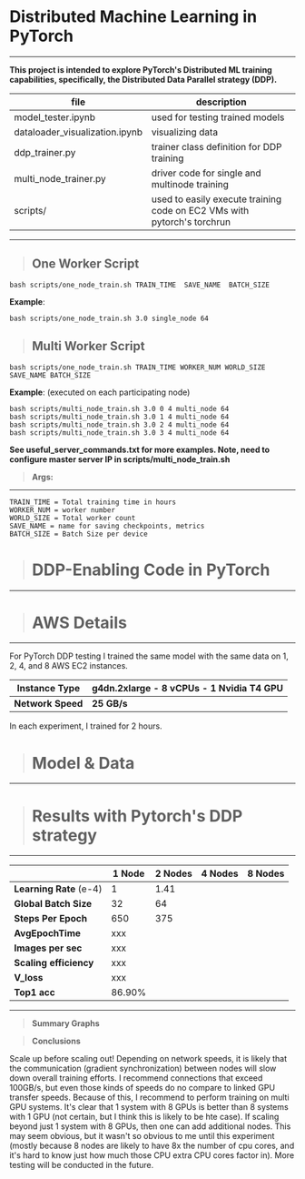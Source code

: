 # __Distributed Machine Learning in PyTorch__  
***
__This project is intended to explore PyTorch's Distributed ML training capabilities, specifically, the Distributed Data Parallel strategy (DDP).__

  
file | description
--- | --- 
model_tester.ipynb | used for testing trained models
dataloader_visualization.ipynb | visualizing data
ddp_trainer.py | trainer class definition for DDP training
multi_node_trainer.py | driver code for single and multinode training
scripts/ | used to easily execute training code on EC2 VMs with pytorch's torchrun



***

> ## __One Worker Script__
`bash scripts/one_node_train.sh TRAIN_TIME  SAVE_NAME  BATCH_SIZE`

__Example__:

`bash scripts/one_node_train.sh 3.0 single_node 64`

> ## __Multi Worker Script__
`bash scripts/one_node_train.sh TRAIN_TIME WORKER_NUM WORLD_SIZE SAVE_NAME BATCH_SIZE`

__Example__: (executed on each participating node)

`bash scripts/multi_node_train.sh 3.0 0 4 multi_node 64`  
`bash scripts/multi_node_train.sh 3.0 1 4 multi_node 64`  
`bash scripts/multi_node_train.sh 3.0 2 4 multi_node 64`  
`bash scripts/multi_node_train.sh 3.0 3 4 multi_node 64`  

__See useful_server_commands.txt for more examples. Note, need to configure master server IP in scripts/multi_node_train.sh__

>__Args:__
***

`TRAIN_TIME = Total training time in hours`  
`WORKER_NUM = worker number`  
`WORLD_SIZE = Total worker count`    
`SAVE_NAME = name for saving checkpoints, metrics`  
`BATCH_SIZE = Batch Size per device `

> # __DDP-Enabling Code in PyTorch__
***



> # __AWS Details__
***

For PyTorch DDP testing I trained the same model with the same data on 1, 2, 4, and 8 AWS EC2 instances.

Instance Type | __g4dn.2xlarge - 8 vCPUs - 1 Nvidia T4 GPU__
---|---
__Network Speed__ | __25 GB/s__

In each experiment, I trained for 2 hours.

> # __Model & Data__
***


> # __Results with Pytorch's DDP strategy__
***

|                    | 1 Node    | 2 Nodes | 4 Nodes | 8 Nodes |
|      ---           |     ---   | ---     | ---     |   ---   |
| __Learning Rate__  (e-4) | 1    | 1.41
| __Global Batch Size__ | 32    | 64
| __Steps Per Epoch__ | 650    | 375
| __AvgEpochTime__ | xxx    | 
| __Images per sec__    | xxx       |
| __Scaling efficiency__    | xxx       |
| __V_loss__         | xxx       |
| __Top1 acc__       | 86.90%       |

***


>__Summary Graphs__



>__Conclusions__

Scale up before scaling out! Depending on network speeds, it is likely that the communication (gradient synchronization) between nodes will slow down overall training efforts. I recommend connections that exceed 100GB/s, but even those kinds of speeds do no compare to linked GPU transfer speeds. Because of this, I recommend to perform training on multi GPU systems. It's clear that 1 system with 8 GPUs is better than 8 systems with 1 GPU (not certain, but I think this is likely to be hte case). If scaling beyond just 1 system with 8 GPUs, then one can add additional nodes. This may seem obvious, but it wasn't so obvious to me until this experiment (mostly because 8 nodes are likely to have 8x the number of cpu cores, and it's hard to know just how much those CPU extra CPU cores factor in). More testing will be conducted in the future.
